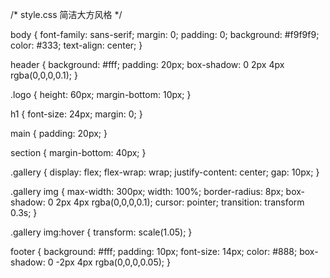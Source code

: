 /* style.css 简洁大方风格 */

body {
    font-family: sans-serif;
    margin: 0;
    padding: 0;
    background: #f9f9f9;
    color: #333;
    text-align: center;
}

header {
    background: #fff;
    padding: 20px;
    box-shadow: 0 2px 4px rgba(0,0,0,0.1);
}

.logo {
    height: 60px;
    margin-bottom: 10px;
}

h1 {
    font-size: 24px;
    margin: 0;
}

main {
    padding: 20px;
}

section {
    margin-bottom: 40px;
}

.gallery {
    display: flex;
    flex-wrap: wrap;
    justify-content: center;
    gap: 10px;
}

.gallery img {
    max-width: 300px;
    width: 100%;
    border-radius: 8px;
    box-shadow: 0 2px 4px rgba(0,0,0,0.1);
    cursor: pointer;
    transition: transform 0.3s;
}

.gallery img:hover {
    transform: scale(1.05);
}

footer {
    background: #fff;
    padding: 10px;
    font-size: 14px;
    color: #888;
    box-shadow: 0 -2px 4px rgba(0,0,0,0.05);
}
